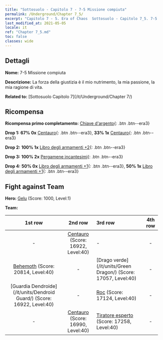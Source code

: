 ```yaml
---
title: "Sottosuolo - Capitolo 7 - 7-5 Missione compiuta"
permalink: /Underground/Chapter 7_5/
excerpt: "Capitolo 7 - 5. Era of Chaos  Sottosuolo - Capitolo 7_5. 7-5 Missione compiuta"
last_modified_at: 2021-05-05
locale: it
ref: "Chapter 7_5.md"
toc: false
classes: wide
---
```


## Dettagli

 **Nome:** 7-5 Missione compiuta

 **Descrizione:** La forza della giustizia è il mio nutrimento, la mia passione, la mia ragione di vita.

 **Related to:** [Sottosuolo Capitolo 7](/it/Underground/Chapter 7/)

## Ricompensa

 **Ricompensa primo completamento:** [Chiave d'argento](/ItemsIT/con_693/){: .btn .btn--era3}

 **Drop 1:** **67% 0x** [Centauro](/ItemsIT/unt_199/){: .btn .btn--era3}, **33% 1x** [Centauro](/ItemsIT/unt_199/){: .btn .btn--era3}

 **Drop 2:** **100% 1x** [Libro degli armamenti +2](/ItemsIT/mat_32/){: .btn .btn--era3}

 **Drop 3:** **100% 2x** [Pergamene incantesimi](/ItemsIT/con_694/){: .btn .btn--era3}

 **Drop 4:** **50% 0x** [Libro degli armamenti +1](/ItemsIT/mat_25/){: .btn .btn--era3}, **50% 1x** [Libro degli armamenti +1](/ItemsIT/mat_25/){: .btn .btn--era3}


## Fight against Team
 **Hero:** [Gelu](/it/heroes/Gelu/) (Score: 1000, Level:1)

 **Team:**


  | 1st row | 2nd row | 3rd row | 4th row |
  |:----:|:----:|:----|:----:|
  | - | [Centauro](/it/units/Centaur/) (Score: 16922, Level:40)  | - | - |
  | [Behemoth](/it/units/Behemoth/) (Score: 20814, Level:40)  | - | [Drago verde](/it/units/Green Dragon/) (Score: 17057, Level:40)  | - |
  | [Guardia Dendroide](/it/units/Dendroid Guard/) (Score: 16922, Level:40)  | - | [Roc](/it/units/Roc/) (Score: 17124, Level:40)  | - |
  | - | [Centauro](/it/units/Centaur/) (Score: 16990, Level:40)  | [Tiratore esperto](/it/units/Sharpshooter/) (Score: 17258, Level:40)  | - |


